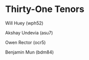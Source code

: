 # Thirty-One Tenors

Will Huey (wph52)

Akshay Undevia (asu7)

Owen Rector (ocr5)

Benjamin Mun (bdm84)